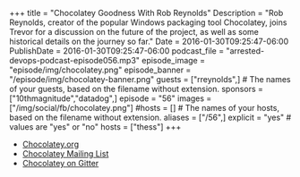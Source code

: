 +++
title = "Chocolatey Goodness With Rob Reynolds"
Description = "Rob Reynolds, creator of the popular Windows packaging tool Chocolatey, joins Trevor for a discussion on the future of the project, as well as some historical details on the journey so far."
Date = 2016-01-30T09:25:47-06:00
PublishDate = 2016-01-30T09:25:47-06:00
podcast_file = "arrested-devops-podcast-episode056.mp3"
episode_image = "episode/img/chocolatey.png"
episode_banner = "/episode/img/chocolatey-banner.png"
guests = ["rreynolds",] # The names of your guests, based on the filename without extension.
sponsors = ["10thmagnitude","datadog",]
episode = "56"
images = ["/img/social/fb/chocolatey.png"]
#hosts = [] # The names of your hosts, based on the filename without extension.
aliases = ["/56",]
explicit = "yes" # values are "yes" or "no"
hosts = ["thess"]
+++
* [Chocolatey.org](https://chocolatey.org)
* [Chocolatey Mailing List](https://groups.google.com/forum/#!forum/chocolatey)
* [Chocolatey on Gitter](https://gitter.im/chocolatey/choco)
